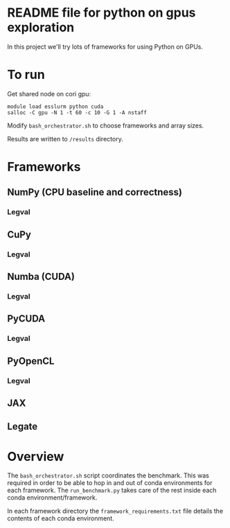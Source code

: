 # README file for python on gpus exploration

In this project we'll try lots of frameworks for using 
Python on GPUs.

# To run

Get shared node on cori gpu:

```
module load esslurm python cuda
salloc -C gpu -N 1 -t 60 -c 10 -G 1 -A nstaff
```

Modify `bash_orchestrator.sh` to choose frameworks and array sizes.

Results are written to `/results` directory.

# Frameworks 

## NumPy (CPU baseline and correctness)

### Legval

## CuPy

### Legval

## Numba (CUDA)

### Legval

## PyCUDA

### Legval

## PyOpenCL

### Legval

## JAX

## Legate

# Overview

The `bash_orchestrator.sh` script coordinates the benchmark. This was required
in order to be able to hop in and out of conda environments for each framework.
The `run_benchmark.py` takes care of the rest inside each conda
environment/framework. 

In each framework directory the `framework_requirements.txt` file details the
contents of each conda environment.








